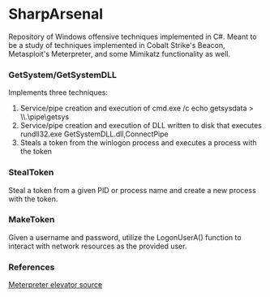 # SharpArsenal
Repository of Windows offensive techniques implemented in C#. Meant to be a study of techniques implemented in Cobalt Strike's Beacon, Metasploit's Meterpreter, and some Mimikatz functionality as well. 



### GetSystem/GetSystemDLL
Implements three techniques: 

1. Service/pipe creation and execution of cmd.exe /c echo getsysdata > \\\\.\pipe\getsys
2. Service/pipe creation and execution of DLL written to disk that executes rundll32.exe GetSystemDLL.dll,ConnectPipe
3. Steals a token from the winlogon process and executes a process with the token


### StealToken
Steal a token from a given PID or process name and create a new process with the token.


### MakeToken
Given a username and password, utilize the LogonUserA() function to interact with network resources as the provided user.




### References

[Meterpreter elevator source](https://github.com/rapid7/meterpreter/tree/master/source/elevator)
